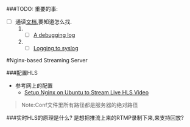 
###TODO:
重要的事:
- [ ] 通读[文档](http://nginx.org/en/docs/),要知道怎么找.
  1. - [ ] [A debugging log](http://nginx.org/en/docs/debugging_log.html)
  2. - [ ] [Logging to syslog](http://nginx.org/en/docs/syslog.html)

#Nginx-based Streaming Server

###配置HLS
* 参考网上的配置
  * [Setup Nginx on Ubuntu to Stream Live HLS Video](https://www.vultr.com/docs/setup-nginx-on-ubuntu-to-stream-live-hls-video)
> Note:Conf文件里所有路径都是服务器的绝对路径

###实时HLS的原理是什么?
  是想把推流上来的RTMP录制下来,来支持回放?